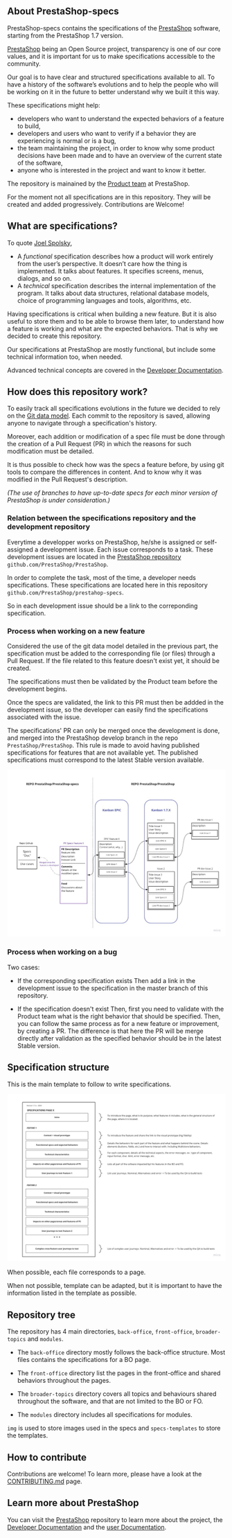 ## About PrestaShop-specs

PrestaShop-specs contains the specifications of the [PrestaShop](https://github.com/PrestaShop/PrestaShop) software, starting from the PrestaShop 1.7 version.

[PrestaShop](https://github.com/PrestaShop/) being an Open Source project, transparency is one of our core values, and it is important for us to make specifications accessible to the community.

Our goal is to have clear and structured specifications available to all. To have a history of the software’s evolutions and to help the people who will be working on it in the future to better understand why we built it this way.

These specifications might help:
- developers who want to understand the expected behaviors of a feature to build,
- developers and users who want to verify if a behavior they are experiencing is normal or is a bug,
- the team maintaining the project, in order to know why some product decisions have been made and to have an overview of the current state of the software,
- anyone who is interested in the project and want to know it better.

The repository is mainained by the [Product team](https://github.com/orgs/PrestaShop/teams/prestashop-product-team/members) at PrestaShop.

For the moment not all specifications are in this repository. They will be created and added progressively. Contributions are Welcome!


## What are specifications?

To quote [Joel Spolsky](https://www.joelonsoftware.com/2000/10/03/painless-functional-specifications-part-2-whats-a-spec/),
- A *functional* specification describes how a product will work entirely from the user’s perspective. It doesn’t care how the thing is implemented. It talks about features. It specifies screens, menus, dialogs, and so on.
- A *technical* specification describes the internal implementation of the program. It talks about data structures, relational database models, choice of programming languages and tools, algorithms, etc.

Having specifications is critical when building a new feature.
But it is also useful to store them and to be able to browse them later, to understand how a feature is working and what are the expected behaviors.
That is why we decided to create this repository.

Our specifications at PrestaShop are mostly functional, but include some technical information too, when needed.

Advanced technical concepts are covered in the [Developer Documentation](https://devdocs.prestashop.com).


## How does this repository work?

To easily track all specifications evolutions in the future we decided to rely on the [Git data model](https://git-scm.com/about/info-assurance).
Each commit to the repository is saved, allowing anyone to navigate through a specification's history.

Moreover, each addition or modification of a spec file must be done through the creation of a Pull Request (PR) in which the reasons for such modification must be detailed.

It is thus possible to check how was the specs a feature before, by using git tools to compare the differences in content. And to know why it was modified in the Pull Request's description.

*(The use of branches to have up-to-date specs for each minor version of PrestaShop is under consideration.)*


### Relation between the specifications repository and the development repository

Everytime a developper works on PrestaShop, he/she is assigned or self-assigned a development issue. Each issue corresponds to a task.
These development issues are located in the [PrestaShop repository](https://github.com/PrestaShop/PrestaShop) `github.com/PrestaShop/PrestaShop`.

In order to complete the task, most of the time, a developer needs specifications.
These specifications are located here in this repository `github.com/PrestaShop/prestahop-specs`.

So in each development issue should be a link to the correponding specification.


### Process when working on a new feature

Considered the use of the git data model detailed in the previous part, the specification must be added to the corresponding file (or files) through a Pull Request.
If the file related to this feature doesn't exist yet, it should be created.

The specifications must then be validated by the Product team before the development begins.

Once the specs are validated, the link to this PR must then be addded in the development issue, so the developer can easily find the specifications associated with the issue.

The specifications' PR can only be merged once the development is done, and merged into the PrestaShop develop branch in the repo `PrestaShop/PrestaShop`.
This rule is made to avoid having published specifications for features that are not available yet. The published specifications must correspond to the latest Stable version available.

![Management of PrestaShop specifications](/img/prestashop-specs-management.jpg)


### Process when working on a bug

Two cases:
- If the corresponding specification exists
Then add a link in the development issue to the specification in the master branch of this repository.


- If the specification doesn't exist
Then, first you need to validate with the Product team what is the right behavior that should be specified.
Then, you can follow the same process as for a new feature or improvement, by creating a PR. The difference is that here the PR will be merge directly after validation as the specified behavior should be in the latest Stable version.


## Specification structure

This is the main template to follow to write specifications.

![Usual specification structure](/img/prestashop-specs-template.jpg)

When possible, each file corresponds to a page.

When not possible, template can be adapted, but it is important to have the information listed in the template as possible.


## Repository tree

The repository has 4 main directories, `back-office`, `front-office`, `broader-topics` and `modules`.

- The `back-office` directory mostly follows the back-office structure. Most files contains the specifications for a BO page.

- The `front-office` directory list the pages in the front-office and shared behaviors throughout the pages.

- The `broader-topics` directory covers all topics and behaviours shared throughout the software, and that are not limited to the BO or FO.

- The `modules` directory includes all specifications for modules.

`img` is used to store images used in the specs and `specs-templates` to store the templates.


## How to contribute

Contributions are welcome!
To learn more, please have a look at the [CONTRIBUTING.md](/CONTRIBUTING.md) page.

## Learn more about PrestaShop

You can visit the [PrestaShop](https://github.com/PrestaShop/PrestaShop) repository to learn more about the project, the [Developer Documentation](https://devdocs.prestashop.com/1.7/basics/introduction/) and the [user Documentation](http://doc.prestashop.com/).
